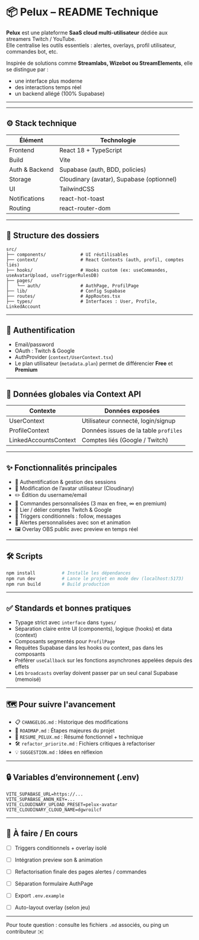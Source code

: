 # 📦 Pelux – README Technique

**Pelux** est une plateforme **SaaS cloud multi-utilisateur** dédiée aux streamers Twitch / YouTube.  
Elle centralise les outils essentiels : alertes, overlays, profil utilisateur, commandes bot, etc.

Inspirée de solutions comme **Streamlabs, Wizebot ou StreamElements**, elle se distingue par :
- une interface plus moderne
- des interactions temps réel
- un backend allégé (100% Supabase)

---


---

## ⚙️ Stack technique

| Élément        | Technologie                     |
|----------------|---------------------------------|
| Frontend       | React 18 + TypeScript           |
| Build          | Vite                            |
| Auth & Backend | Supabase (auth, BDD, policies)  |
| Storage        | Cloudinary (avatar), Supabase (optionnel) |
| UI             | TailwindCSS                     |
| Notifications  | react-hot-toast                 |
| Routing        | react-router-dom                |

---

## 📁 Structure des dossiers

```
src/
├── components/             # UI réutilisables
├── context/                # React Contexts (auth, profil, comptes liés)
├── hooks/                  # Hooks custom (ex: useCommandes, useAvatarUpload, useTriggerRulesDB)
├── pages/
│   └── auth/               # AuthPage, ProfilPage
├── lib/                    # Config Supabase
├── routes/                 # AppRoutes.tsx
├── types/                  # Interfaces : User, Profile, LinkedAccount
```

---

## 👤 Authentification

- Email/password
- OAuth : Twitch & Google
- AuthProvider (`context/UserContext.tsx`)
- Le plan utilisateur (`metadata.plan`) permet de différencier **Free** et **Premium**

---

## 🧠 Données globales via Context API

| Contexte               | Données exposées                      |
|------------------------|----------------------------------------|
| UserContext            | Utilisateur connecté, login/signup    |
| ProfileContext         | Données issues de la table `profiles` |
| LinkedAccountsContext  | Comptes liés (Google / Twitch)        |

---

## ✨ Fonctionnalités principales

- 🔐 Authentification & gestion des sessions
- 🧸 Modification de l’avatar utilisateur (Cloudinary)
- ✏️ Édition du username/email
- 🤖 Commandes personnalisées (3 max en free, ∞ en premium)
- 🔗 Lier / délier comptes Twitch & Google
- 🧪 Triggers conditionnels : follow, messages
- 🎵 Alertes personnalisées avec son et animation
- 🖼️ Overlay OBS public avec preview en temps réel


---

## 🛠️ Scripts

```bash
npm install          # Installe les dépendances
npm run dev          # Lance le projet en mode dev (localhost:5173)
npm run build        # Build production
```

---

## ✅ Standards et bonnes pratiques

- Typage strict avec `interface` dans `types/`
- Séparation claire entre UI (components), logique (hooks) et data (context)
- Composants segmentés pour `ProfilPage`
- Requêtes Supabase dans les hooks ou context, pas dans les composants
- Préférer `useCallback` sur les fonctions asynchrones appelées depuis des effets
- Les `broadcasts` overlay doivent passer par un seul canal Supabase (memoisé)

---

## 🗺️ Pour suivre l'avancement

- 📋 `CHANGELOG.md` : Historique des modifications
- 📌 `ROADMAP.md` : Étapes majeures du projet
- 🧠 `RESUME_PELUX.md` : Résumé fonctionnel + technique
- 🛠️ `refactor_priorite.md` : Fichiers critiques à refactoriser
- 💡 `SUGGESTION.md` : Idées en réflexion

---

## 🔒 Variables d’environnement (.env)

```
VITE_SUPABASE_URL=https://...
VITE_SUPABASE_ANON_KEY=...
VITE_CLOUDINARY_UPLOAD_PRESET=pelux-avatar
VITE_CLOUDINARY_CLOUD_NAME=dgwroilcf
```

---

## 👀 À faire / En cours

- [ ] Triggers conditionnels + overlay isolé
- [ ] Intégration preview son & animation
- [ ] Refactorisation finale des pages alertes / commandes
- [ ] Séparation formulaire AuthPage
- [ ] Export `.env.example`
- [ ] Auto-layout overlay (selon jeu)


---

Pour toute question : consulte les fichiers `.md` associés, ou ping un contributeur ✉️